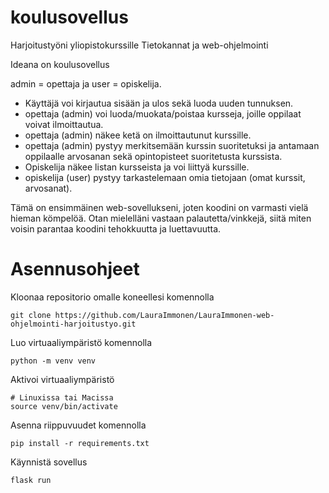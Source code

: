 # koulusovellus
Harjoitustyöni yliopistokurssille Tietokannat ja web-ohjelmointi

Ideana on koulusovellus

admin = opettaja ja user = opiskelija. 

- Käyttäjä voi kirjautua sisään ja ulos sekä luoda uuden tunnuksen.
- opettaja (admin) voi luoda/muokata/poistaa kursseja, joille oppilaat voivat ilmoittautua.
- opettaja (admin) näkee ketä on ilmoittautunut kurssille.
- opettaja (admin) pystyy merkitsemään kurssin suoritetuksi ja antamaan oppilaalle arvosanan sekä opintopisteet suoritetusta kurssista. 
- Opiskelija näkee listan kursseista ja voi liittyä kurssille.
- opiskelija (user) pystyy tarkastelemaan omia tietojaan (omat kurssit, arvosanat).


Tämä on ensimmäinen web-sovellukseni, joten koodini on varmasti vielä hieman kömpelöä. Otan mielelläni vastaan palautetta/vinkkejä, siitä miten voisin parantaa koodini tehokkuutta ja luettavuutta.
  

# Asennusohjeet

Kloonaa repositorio omalle koneellesi komennolla

```
git clone https://github.com/LauraImmonen/LauraImmonen-web-ohjelmointi-harjoitustyo.git
```

Luo virtuaaliympäristö komennolla 
```
python -m venv venv
```

Aktivoi virtuaaliympäristö
```
# Linuxissa tai Macissa
source venv/bin/activate
```

Asenna riippuvuudet komennolla
```
pip install -r requirements.txt
```

Käynnistä sovellus 
```
flask run
```
